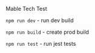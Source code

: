 Mable Tech Test

`npm run dev` - run dev build


`npm run build` - create prod build


`npm run test` - run jest tests
